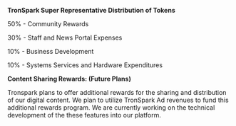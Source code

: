 **TronSpark Super Representative Distribution of Tokens**

50% - Community Rewards

30% - Staff and News Portal Expenses

10% - Business Development

10% - Systems Services and Hardware Expenditures



**Content Sharing Rewards: (Future Plans)**

Tronspark plans to offer additional rewards for the sharing and distribution of our digital content. We plan to utilize TronSpark Ad revenues to fund this additional rewards program. We are currently working on the technical development of the these features into our platform.